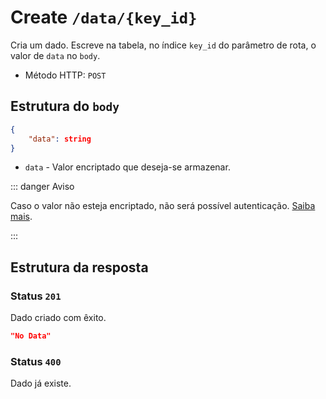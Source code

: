 # Create `/data/{key_id}`

Cria um dado. Escreve na tabela, no índice `key_id` do parâmetro de rota, o
valor de `data` no `body`.

- Método HTTP: `POST`

## Estrutura do `body`

```json
{
    "data": string
}
```

- `data` - Valor encriptado que deseja-se armazenar.

::: danger Aviso

Caso o valor não esteja encriptado, não será possível autenticação.
[Saiba mais](#).

:::

## Estrutura da resposta

### Status `201`

Dado criado com êxito.

```json
"No Data"
```

### Status `400`

Dado já existe.
